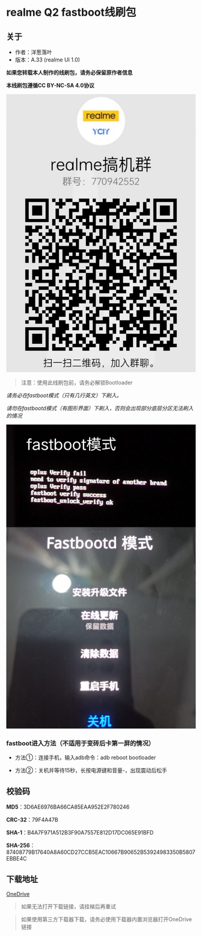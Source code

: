 # realme Q2 fastboot线刷包
## 关于
- 作者：洋葱落叶
- 版本：A.33 (realme UI 1.0)

**如果您转载本人制作的线刷包，请务必保留原作者信息**

**本线刷包遵循CC BY-NC-SA 4.0协议**

![qq](realme_ycly.png)

> 注意：使用此线刷包前，请务必解锁Bootloader

*请务必在fastboot模式（只有几行英文）下刷入。*

*请勿在fastbootd模式（有图形界面）下刷入，否则会出现部分底层分区无法刷入的情况*

![fastboot](fastboot.png)

### fastboot进入方法（不适用于变砖后卡第一屏的情况）
- 方法①：连接手机，输入adb命令：adb reboot bootloader

- 方法②：关机并等待15秒，长按电源键和音量-，出现震动后松手

## 校验码

**MD5**：3D6AE6976BA66CA85EAA952E2F780246

**CRC-32**：79F4A47B

**SHA-1**：B4A7F971A512B3F90A7557E812D17DC065E91BFD

**SHA-256**：87408779B17640A8A60CD27CCB5EAC10667B90652B53924983350B5807EBBE4C

## 下载地址
[OneDrive](https://dljz-my.sharepoint.com/:f:/g/personal/ycly_nii_ink/EsKg7412dwBBkJFlSLUF1l4BCIGefRBBsGZfy40vmLEOnA?e=YWh3s1)

> 如果无法打开下载链接，请挂梯后再重试

> 如果使用第三方下载器下载，请务必使用下载器内置浏览器打开OneDrive链接
